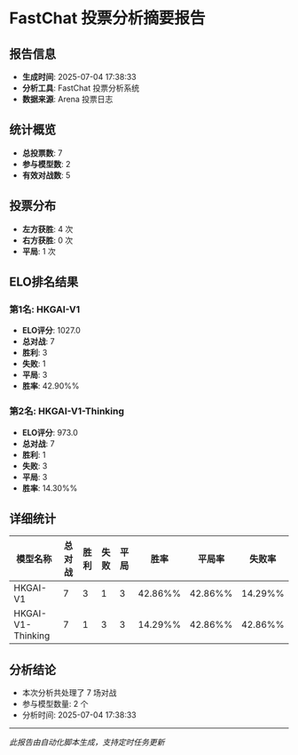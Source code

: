 # FastChat 投票分析摘要报告

## 报告信息
- **生成时间**: 2025-07-04 17:38:33
- **分析工具**: FastChat 投票分析系统
- **数据来源**: Arena 投票日志

## 统计概览
- **总投票数**: 7
- **参与模型数**: 2
- **有效对战数**: 5

## 投票分布
- **左方获胜**: 4 次
- **右方获胜**: 0 次
- **平局**: 1 次

## ELO排名结果
### 第1名: HKGAI-V1
- **ELO评分**: 1027.0
- **总对战**: 7
- **胜利**: 3
- **失败**: 1
- **平局**: 3
- **胜率**: 42.90%%

### 第2名: HKGAI-V1-Thinking
- **ELO评分**: 973.0
- **总对战**: 7
- **胜利**: 1
- **失败**: 3
- **平局**: 3
- **胜率**: 14.30%%

## 详细统计

| 模型名称 | 总对战 | 胜利 | 失败 | 平局 | 胜率 | 平局率 | 失败率 |
|---------|--------|------|------|------|------|--------|--------|
| HKGAI-V1 | 7 | 3 | 1 | 3 | 42.86%% | 42.86%% | 14.29%% |
| HKGAI-V1-Thinking | 7 | 1 | 3 | 3 | 14.29%% | 42.86%% | 42.86%% |

## 分析结论
- 本次分析共处理了 7 场对战
- 参与模型数量: 2 个
- 分析时间: 2025-07-04 17:38:33

---
*此报告由自动化脚本生成，支持定时任务更新*
